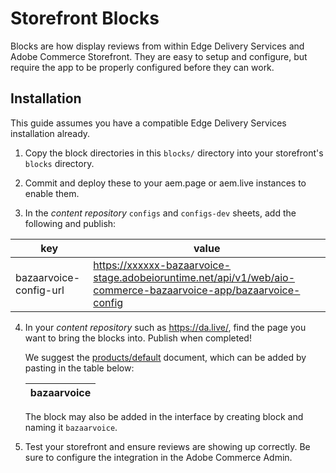 # Storefront Blocks

Blocks are how display reviews from within Edge Delivery Services and Adobe Commerce Storefront. They are easy to setup and configure, but require the app to be properly configured before they can work.

## Installation

This guide assumes you have a compatible Edge Delivery Services installation already.

1. Copy the block directories in this `blocks/` directory into your storefront's `blocks` directory.

2. Commit and deploy these to your aem.page or aem.live instances to enable them.

3. In the _content repository_ `configs` and `configs-dev` sheets, add the following and publish:

| key                   | value                                 |
|-----------------------|---------------------------------------|
| bazaarvoice-config-url| https://xxxxxx-bazaarvoice-stage.adobeioruntime.net/api/v1/web/aio-commerce-bazaarvoice-app/bazaarvoice-config |


4. In your _content repository_ such as https://da.live/, find the page you want to bring the blocks into. Publish when completed!

   We suggest the [products/default](https://da.live/edit#/blueacorninc/shop-bazaarvoice/products/default) document, which can be added by pasting in the table below:

   | bazaarvoice |
   | ----------- |

   The block may also be added in the interface by creating block and naming it `bazaarvoice`.

5. Test your storefront and ensure reviews are showing up correctly. Be sure to configure the integration in the Adobe Commerce Admin.
